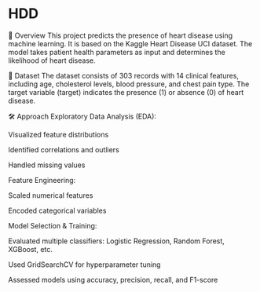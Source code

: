 # HDD

📌 Overview
This project predicts the presence of heart disease using machine learning. It is based on the Kaggle Heart Disease UCI dataset. The model takes patient health parameters as input and determines the likelihood of heart disease.

📂 Dataset
The dataset consists of 303 records with 14 clinical features, including age, cholesterol levels, blood pressure, and chest pain type. The target variable (target) indicates the presence (1) or absence (0) of heart disease.

🛠️ Approach
Exploratory Data Analysis (EDA):

Visualized feature distributions

Identified correlations and outliers

Handled missing values

Feature Engineering:

Scaled numerical features

Encoded categorical variables

Model Selection & Training:

Evaluated multiple classifiers: Logistic Regression, Random Forest, XGBoost, etc.

Used GridSearchCV for hyperparameter tuning

Assessed models using accuracy, precision, recall, and F1-score

